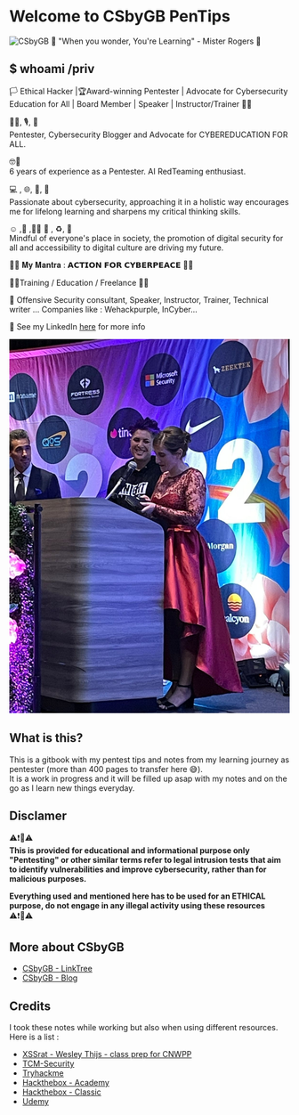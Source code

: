 # Welcome to CSbyGB PenTips

![CSbyGB 🌟 "When you wonder, You're Learning" - Mister Rogers 🌟 ](https://csbygb.github.io/img/csbygb.png)  

## $ whoami /priv

🏳 Ethical Hacker |🏆Award-winning Pentester | Advocate for Cybersecurity Education for All | Board Member | Speaker | Instructor/Trainer 🏳️‍🌈

👩‍💻, 🎙️, 🔄  
Pentester, Cybersecurity Blogger and Advocate for CYBEREDUCATION FOR ALL.  

🤓📅  
6 years of experience as a Pentester. AI RedTeaming enthusiast.  

💻 , 🌐, 📖, 🤔  
Passionate about cybersecurity, approaching it in a holistic way encourages me for lifelong learning and sharpens my critical thinking skills.  

☺️ ,🌈 ,👩‍🚀 🚀 , ♻️, 🌳  
Mindful of everyone's place in society, the promotion of digital security for all and accessibility to digital culture are driving my future.  

🙏🙏 𝐌𝐲 𝐌𝐚𝐧𝐭𝐫𝐚 : 𝗔𝗖𝗧𝗜𝗢𝗡 𝗙𝗢𝗥 𝗖𝗬𝗕𝗘𝗥𝗣𝗘𝗔𝗖𝗘 🙏🙏  

👩‍💻Training / Education / Freelance 👩‍💻  

🔸 Offensive Security consultant, Speaker, Instructor, Trainer, Technical writer …
Companies like : Wehackpurple, InCyber…  

🔸 See my LinkedIn [here](https://www.linkedin.com/in/gabriellebotbol/) for more info  

![Woman Hacker 2022](./.res/woman-hacker.jpeg)

## What is this?

This is a gitbook with my pentest tips and notes from my learning journey as pentester (more than 400 pages to transfer here 😅).  
It is a work in progress and it will be filled up asap with my notes and on the go as I learn new things everyday.

## Disclamer

⚠️❗🔴⚠️  
**This is provided for educational and informational purpose only  
"Pentesting" or other similar terms refer to legal intrusion tests that aim to identify vulnerabilities and improve cybersecurity, rather than for malicious purposes.**

**Everything used and mentioned here has to be used for an ETHICAL purpose, do not engage in any illegal activity using these resources**  
⚠️❗🔴⚠️

## More about CSbyGB

- [CSbyGB - LinkTree](https://linktr.ee/csbygb)
- [CSbyGB - Blog](https://csbygb.github.io/)

## Credits

I took these notes while working but also when using different resources.  
Here is a list :

- [XSSrat - Wesley Thijs - class prep for CNWPP](https://thexssrat.podia.com/view/courses/pentesting-101-the-ultimate-guide-from-start-to-finish-from-planning-to-reporting)
- [TCM-Security](https://academy.tcm-sec.com/)
- [Tryhackme](https://tryhackme.com/)
- [Hackthebox - Academy](https://academy.hackthebox.com/)
- [Hackthebox - Classic](https://www.hackthebox.com/)
- [Udemy](https://www.udemy.com/)

